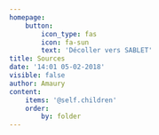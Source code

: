 ```yaml
---
homepage:
    button:
        icon_type: fas
        icon: fa-sun
        text: 'Décoller vers SABLET'
title: Sources
date: '14:01 05-02-2018'
visible: false
author: Amaury
content:
    items: '@self.children'
    order:
        by: folder
---
```


